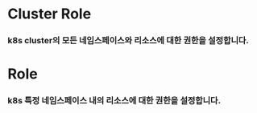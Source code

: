 # Cluster Role
### k8s cluster의 모든 네임스페이스와 리소스에 대한 권한을 설정합니다.

# Role
### k8s 특정 네임스페이스 내의 리소스에 대한 권한을 설정합니다.
